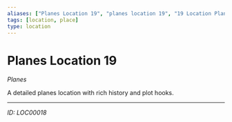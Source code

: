 ```yaml
---
aliases: ["Planes Location 19", "planes location 19", "19 Location Planes"]
tags: [location, place]
type: location
---
```


# Planes Location 19

*Planes*

A detailed planes location with rich history and plot hooks.

---
*ID: LOC00018*